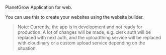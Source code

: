 PlanetGrow Application for web.

You can use this to create your websites using the website builder. 

> Note: Currently, the app is in development and not ready for production. A lot of changes will be made, e.g. clerk auth will be replaced with next auth, and the uploadthing service will be replaced with cloudinary or a custom upload service depending on the situation.
